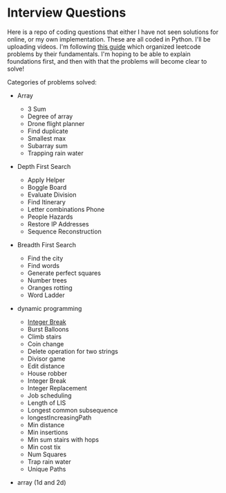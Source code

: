 # Interview Questions

Here is a repo of coding questions that either I have not seen solutions for online, or my own implementation. These are all coded in Python. I'll be uploading videos. I'm following [this guide](https://www.youtube.com/watch?v=m0OFK5LeEyw) which organized leetcode problems by their fundamentals. I'm hoping to be able to explain foundations first, and then with that the problems will become clear to solve!


Categories of problems solved:

* Array
  * 3 Sum
  * Degree of array
  * Drone flight planner
  * Find duplicate
  * Smallest max
  * Subarray sum
  * Trapping rain water

* Depth First Search
  * Apply Helper
  * Boggle Board
  * Evaluate Division
  * Find Itinerary
  * Letter combinations Phone
  * People Hazards
  * Restore IP Addresses
  * Sequence Reconstruction

* Breadth First Search
  * Find the city
  * Find words
  * Generate perfect squares
  * Number trees
  * Oranges rotting
  * Word Ladder

* dynamic programming
  * [Integer Break](https://www.youtube.com/watch?v=m0OFK5LeEyw)
  * Burst Balloons
  * Climb stairs
  * Coin change
  * Delete operation for two strings
  * Divisor game
  * Edit distance
  * House robber
  * Integer Break
  * Integer Replacement
  * Job scheduling
  * Length of LIS
  * Longest common subsequence
  * longestIncreasingPath
  * Min distance
  * Min insertions
  * Min sum stairs with hops
  * Min cost tix
  * Num Squares
  * Trap rain water
  * Unique Paths
  
* array (1d and 2d)

